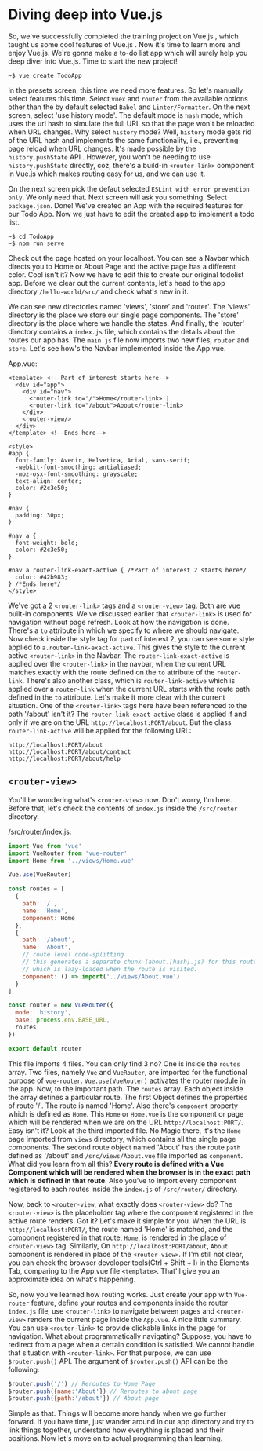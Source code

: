 # Diving deep into Vue.js

So, we've successfully completed the training project on Vue.js , which taught us some cool features of Vue.js . Now it's time to learn more and enjoy Vue.js. We're gonna make a to-do list app which will surely help you deep diver into Vue.js. Time to start the new project!

```
~$ vue create TodoApp
```

In the presets screen, this time we need more features. So let's manually select features this time. Select ```vuex``` and ```router``` from the available options other than the by default selected ```Babel``` and ```Linter/Formatter```. On the next screen, select 'use history mode'. The default mode is ```hash``` mode, which uses the url hash to simulate the full URL so that the page won't be reloaded when URL changes. Why select ```history``` mode? Well, ```history``` mode gets rid of the URL hash and implements the same functionality, i.e., preventing page reload when URL changes. It's made possible by the ```history.pushState``` API . However, you won't be needing to use ```history.pushState``` directly, coz, there's a build-in ```<router-link>``` component in Vue.js which makes routing easy for us, and we can use it.

On the next screen pick the defaut selected ```ESLint with error prevention only```. We only need that. Next screen will ask you something. Select ```package.json```. Done! We've created an App with the required features for our Todo App. Now we just have to edit the created app to implement a todo list.

```
~$ cd TodoApp
~$ npm run serve
```

Check out the page hosted on your localhost. You can see a Navbar which directs you to Home or About Page and the active page has a different color. Cool isn't it? Now we have to edit this to create our original todolist app. Before we clear out the current contents, let's head to the app directory ```/hello-world/src/``` and check what's new in it. 

We can see new directories named 'views', 'store' and 'router'. The 'views' directory is the place we store our single page components. The 'store' directory is the place where we handle the states. And finally, the 'router' directory contains a ```index.js``` file, which contains the details about the routes our app has. The ```main.js``` file now imports two new files, ```router``` and ```store```. Let's see how's the Navbar implemented inside the App.vue. 

App.vue:

```vue
<template> <!--Part of interest starts here-->
  <div id="app">
    <div id="nav">
      <router-link to="/">Home</router-link> |
      <router-link to="/about">About</router-link>
    </div>
    <router-view/>
  </div>
</template> <!--Ends here-->

<style>
#app {
  font-family: Avenir, Helvetica, Arial, sans-serif;
  -webkit-font-smoothing: antialiased;
  -moz-osx-font-smoothing: grayscale;
  text-align: center;
  color: #2c3e50;
}

#nav {
  padding: 30px;
}

#nav a {
  font-weight: bold;
  color: #2c3e50;
}

#nav a.router-link-exact-active { /*Part of interest 2 starts here*/
  color: #42b983;
} /*Ends here*/
</style>
```

We've got a 2 ```<router-link>``` tags and a ```<router-view>``` tag. Both are vue built-in components. We've discussed earlier that ```<router-link>``` is used for navigation without page refresh. Look at how the navigation is done. There's a ```to``` attribute in which we specify to where we should navigate. Now check inside the style tag for part of interest 2, you can see some style applied to ```a.router-link-exact-active```. This gives the style to the current active ```<router-link>``` in the Navbar. The ```router-link-exact-active``` is applied over the ```<router-link>``` in the navbar, when the current URL matches exactly with the route defined on the ```to``` attribute of the ```router-link```. There's also another class, which is ```router-link-active``` which is applied over a ```router-link``` when the current URL starts with the route path defined in the ```to``` attribute. Let's make it more clear with the current situation. One of the ```<router-link>``` tags here have been referenced to the path '/about' isn't it? The ```router-link-exact-active``` class is applied if and only if we are on the URL ```http://localhost:PORT/about```. But the class ```router-link-active``` will be applied for the following URL:

```
http://localhost:PORT/about
http://localhost:PORT/about/contact
http://localhost:PORT/about/help
```

## ```<router-view>```

You'll be wondering what's ```<router-view>``` now. Don't worry, I'm here. Before that, let's check the contents of ```index.js``` inside the ```/src/router``` directory.

/src/router/index.js:

```js
import Vue from 'vue'
import VueRouter from 'vue-router'
import Home from '../views/Home.vue'

Vue.use(VueRouter)

const routes = [
  {
    path: '/',
    name: 'Home',
    component: Home
  },
  {
    path: '/about',
    name: 'About',
    // route level code-splitting
    // this generates a separate chunk (about.[hash].js) for this route
    // which is lazy-loaded when the route is visited.
    component: () => import('../views/About.vue')
  }
]

const router = new VueRouter({
  mode: 'history',
  base: process.env.BASE_URL,
  routes
})

export default router
```
This file imports 4 files. You can only find 3 no? One is inside the ```routes``` array. Two files, namely ```Vue``` and ```VueRouter```, are imported for the functional purpose of ```vue-router```. ```Vue.use(VueRouter)``` activates the router module in the app. Now, to the important path. The ```routes``` array. Each object inside the array defines a particular route. The first Object defines the properties of route '/'. The route is named 'Home'. Also there's ```component``` property which is defined as ```Home```. This ```Home``` or ```Home.vue``` is the component or page which will be rendered when we are on the URL ```http://localhost:PORT/```. Easy isn't it? Look at the third imported file. No Magic there, it's the ```Home``` page imported from ```views``` directory, which contains all the single page components. The second route object named 'About' has the route ```path``` defined as '/about' and ```/src/views/About.vue``` file imported as ```component```. What did you learn from all this? **Every route is defined with a Vue Component which will be rendered when the browser is in the exact path which is defined in that route**. Also you've to import every component registered to each routes inside the ```index.js``` of ```/src/router/``` directory.

Now, back to ```<router-view```, what exactly does ```<router-view>``` do? The ```<router-view>``` is the placeholder tag where the component registered in the active route renders. Got it? Let's make it simple for you. When the URL is ```http://localhost:PORT/```, the route named 'Home' is matched, and the component registered in that route, ```Home```, is rendered in the place of ```<router-view>``` tag. Similarly, On ```http://localhost:PORT/about```, ```About``` component is rendered in place of the ```<router-view>```. If I'm still not clear, you can check the browser developer tools(Ctrl + Shift + I) in the Elements Tab, comparing to the App.vue file ```<template>```. That'll give you an approximate idea on what's happening. 

So, now you've learned how routing works. Just create your app with ```Vue-router``` feature, define your routes and components inside the router ```index.js``` file, use ```<router-link>``` to navigate between pages and ```<router-view>``` renders the current page inside the ```App.vue```. A nice little summary. You can use ```<router-link>``` to provide clickable links in the page for navigation. What about programmatically navigating? Suppose, you have to redirect from a page when a certain condition is satisfied. We cannot handle that situation with ```<router-link>```. For that purpose, we can use ```$router.push()``` API. The argument of ```$router.push()``` API can be the following:

```js
$router.push('/') // Reroutes to Home Page
$router.push({name:'About'}) // Reroutes to about page
$router.push({path:'/about'}) // About page
```

Simple as that. Things will become more handy when we go further forward. If you have time, just wander around in our app directory and try to link things together, understand how everything is placed and their positions. Now let's move on to actual programming than learning.
